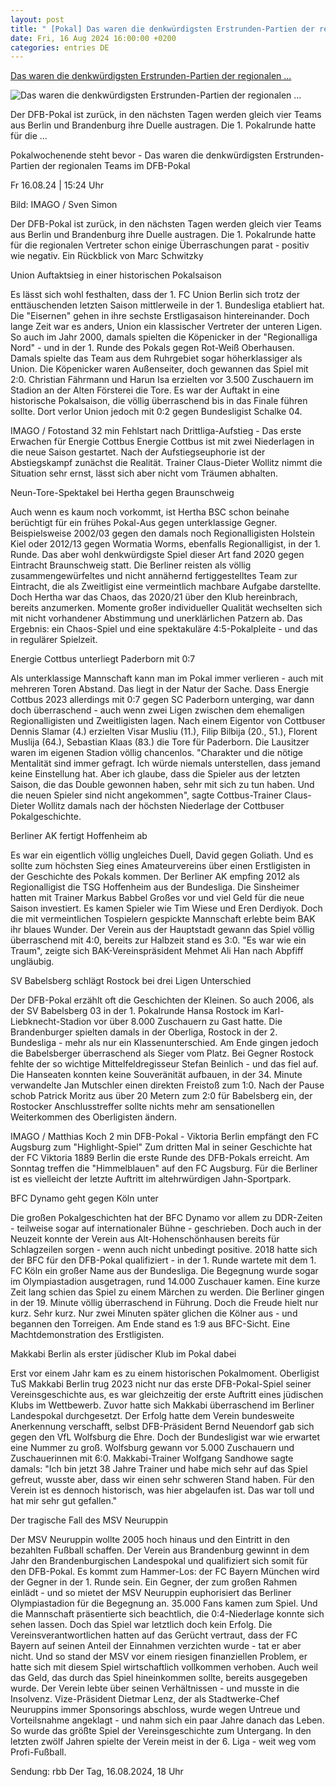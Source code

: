 ```yaml
---
layout: post
title: " [Pokal] Das waren die denkwürdigsten Erstrunden-Partien der regionalen ..."
date: Fri, 16 Aug 2024 16:00:00 +0200
categories: entries DE
---
```

[Das waren die denkwürdigsten Erstrunden-Partien der regionalen ...](https://www.rbb24.de/sport/beitrag/2024/08/berlin-brandenburg-sport-fussball-dfb-pokal-hertha-union-cottbus-historie.html)

![Das waren die denkwürdigsten Erstrunden-Partien der regionalen ...](https://www.rbb24.de/content/dam/rbb/rbb/rbb24/2024/2024_08/imago-images/bak-hoffenheim-pokal.jpg.jpg/size=708x398.jpg)

Der DFB-Pokal ist zurück, in den nächsten Tagen werden gleich vier Teams aus Berlin und Brandenburg ihre Duelle austragen. Die 1. Pokalrunde hatte für die ...

Pokalwochenende steht bevor - Das waren die denkwürdigsten Erstrunden-Partien der regionalen Teams im DFB-Pokal

Fr 16.08.24 | 15:24 Uhr

Bild: IMAGO / Sven Simon

Der DFB-Pokal ist zurück, in den nächsten Tagen werden gleich vier Teams aus Berlin und Brandenburg ihre Duelle austragen. Die 1. Pokalrunde hatte für die regionalen Vertreter schon einige Überraschungen parat - positiv wie negativ. Ein Rückblick von Marc Schwitzky

Union Auftaktsieg in einer historischen Pokalsaison

Es lässt sich wohl festhalten, dass der 1. FC Union Berlin sich trotz der enttäuschenden letzten Saison mittlerweile in der 1. Bundesliga etabliert hat. Die "Eisernen" gehen in ihre sechste Erstligasaison hintereinander. Doch lange Zeit war es anders, Union ein klassischer Vertreter der unteren Ligen. So auch im Jahr 2000, damals spielten die Köpenicker in der "Regionalliga Nord" - und in der 1. Runde des Pokals gegen Rot-Weiß Oberhausen. Damals spielte das Team aus dem Ruhrgebiet sogar höherklassiger als Union. Die Köpenicker waren Außenseiter, doch gewannen das Spiel mit 2:0. Christian Fährmann und Harun Isa erzielten vor 3.500 Zuschauern im Stadion an der Alten Försterei die Tore. Es war der Auftakt in eine historische Pokalsaison, die völlig überraschend bis in das Finale führen sollte. Dort verlor Union jedoch mit 0:2 gegen Bundesligist Schalke 04.

IMAGO / Fotostand 32 min Fehlstart nach Drittliga-Aufstieg - Das erste Erwachen für Energie Cottbus Energie Cottbus ist mit zwei Niederlagen in die neue Saison gestartet. Nach der Aufstiegseuphorie ist der Abstiegskampf zunächst die Realität. Trainer Claus-Dieter Wollitz nimmt die Situation sehr ernst, lässt sich aber nicht vom Träumen abhalten.

Neun-Tore-Spektakel bei Hertha gegen Braunschweig

Auch wenn es kaum noch vorkommt, ist Hertha BSC schon beinahe berüchtigt für ein frühes Pokal-Aus gegen unterklassige Gegner. Beispielsweise 2002/03 gegen den damals noch Regionalligisten Holstein Kiel oder 2012/13 gegen Wormatia Worms, ebenfalls Regionalligist, in der 1. Runde. Das aber wohl denkwürdigste Spiel dieser Art fand 2020 gegen Eintracht Braunschweig statt. Die Berliner reisten als völlig zusammengewürfeltes und nicht annähernd fertiggestelltes Team zur Eintracht, die als Zweitligist eine vermeintlich machbare Aufgabe darstellte. Doch Hertha war das Chaos, das 2020/21 über den Klub hereinbrach, bereits anzumerken. Momente großer individueller Qualität wechselten sich mit nicht vorhandener Abstimmung und unerklärlichen Patzern ab. Das Ergebnis: ein Chaos-Spiel und eine spektakuläre 4:5-Pokalpleite - und das in regulärer Spielzeit.

Energie Cottbus unterliegt Paderborn mit 0:7

Als unterklassige Mannschaft kann man im Pokal immer verlieren - auch mit mehreren Toren Abstand. Das liegt in der Natur der Sache. Dass Energie Cottbus 2023 allerdings mit 0:7 gegen SC Paderborn unterging, war dann doch überraschend - auch wenn zwei Ligen zwischen dem ehemaligen Regionalligisten und Zweitligisten lagen. Nach einem Eigentor von Cottbuser Dennis Slamar (4.) erzielten Visar Musliu (11.), Filip Bilbija (20., 51.), Florent Muslija (64.), Sebastian Klaas (83.) die Tore für Paderborn. Die Lausitzer waren im eigenen Stadion völlig chancenlos. "Charakter und die nötige Mentalität sind immer gefragt. Ich würde niemals unterstellen, dass jemand keine Einstellung hat. Aber ich glaube, dass die Spieler aus der letzten Saison, die das Double gewonnen haben, sehr mit sich zu tun haben. Und die neuen Spieler sind nicht angekommen", sagte Cottbus-Trainer Claus-Dieter Wollitz damals nach der höchsten Niederlage der Cottbuser Pokalgeschichte.

Berliner AK fertigt Hoffenheim ab

Es war ein eigentlich völlig ungleiches Duell, David gegen Goliath. Und es sollte zum höchsten Sieg eines Amateurvereins über einen Erstligisten in der Geschichte des Pokals kommen. Der Berliner AK empfing 2012 als Regionalligist die TSG Hoffenheim aus der Bundesliga. Die Sinsheimer hatten mit Trainer Markus Babbel Großes vor und viel Geld für die neue Saison investiert. Es kamen Spieler wie Tim Wiese und Eren Derdiyok. Doch die mit vermeintlichen Tospielern gespickte Mannschaft erlebte beim BAK ihr blaues Wunder. Der Verein aus der Hauptstadt gewann das Spiel völlig überraschend mit 4:0, bereits zur Halbzeit stand es 3:0. "Es war wie ein Traum", zeigte sich BAK-Vereinspräsident Mehmet Ali Han nach Abpfiff ungläubig.

SV Babelsberg schlägt Rostock bei drei Ligen Unterschied

Der DFB-Pokal erzählt oft die Geschichten der Kleinen. So auch 2006, als der SV Babelsberg 03 in der 1. Pokalrunde Hansa Rostock im Karl-Liebknecht-Stadion vor über 8.000 Zuschauern zu Gast hatte. Die Brandenburger spielten damals in der Oberliga, Rostock in der 2. Bundesliga - mehr als nur ein Klassenunterschied. Am Ende gingen jedoch die Babelsberger überraschend als Sieger vom Platz. Bei Gegner Rostock fehlte der so wichtige Mittelfeldregisseur Stefan Beinlich - und das fiel auf. Die Hanseaten konnten keine Souveränität aufbauen, in der 34. Minute verwandelte Jan Mutschler einen direkten Freistoß zum 1:0. Nach der Pause schob Patrick Moritz aus über 20 Metern zum 2:0 für Babelsberg ein, der Rostocker Anschlusstreffer sollte nichts mehr am sensationellen Weiterkommen des Oberligisten ändern.

IMAGO / Matthias Koch 2 min DFB-Pokal - Viktoria Berlin empfängt den FC Augsburg zum "Highlight-Spiel" Zum dritten Mal in seiner Geschichte hat der FC Viktoria 1889 Berlin die erste Runde des DFB-Pokals erreicht. Am Sonntag treffen die "Himmelblauen" auf den FC Augsburg. Für die Berliner ist es vielleicht der letzte Auftritt im altehrwürdigen Jahn-Sportpark.

BFC Dynamo geht gegen Köln unter

Die großen Pokalgeschichten hat der BFC Dynamo vor allem zu DDR-Zeiten - teilweise sogar auf internationaler Bühne - geschrieben. Doch auch in der Neuzeit konnte der Verein aus Alt-Hohenschönhausen bereits für Schlagzeilen sorgen - wenn auch nicht unbedingt positive. 2018 hatte sich der BFC für den DFB-Pokal qualifiziert - in der 1. Runde wartete mit dem 1. FC Köln ein großer Name aus der Bundesliga. Die Begegnung wurde sogar im Olympiastadion ausgetragen, rund 14.000 Zuschauer kamen. Eine kurze Zeit lang schien das Spiel zu einem Märchen zu werden. Die Berliner gingen in der 19. Minute völlig überraschend in Führung. Doch die Freude hielt nur kurz. Sehr kurz. Nur zwei Minuten später glichen die Kölner aus - und begannen den Torreigen. Am Ende stand es 1:9 aus BFC-Sicht. Eine Machtdemonstration des Erstligisten.

Makkabi Berlin als erster jüdischer Klub im Pokal dabei

Erst vor einem Jahr kam es zu einem historischen Pokalmoment. Oberligist TuS Makkabi Berlin trug 2023 nicht nur das erste DFB-Pokal-Spiel seiner Vereinsgeschichte aus, es war gleichzeitig der erste Auftritt eines jüdischen Klubs im Wettbewerb. Zuvor hatte sich Makkabi überraschend im Berliner Landespokal durchgesetzt. Der Erfolg hatte dem Verein bundesweite Anerkennung verschafft, selbst DFB-Präsident Bernd Neuendorf gab sich gegen den VfL Wolfsburg die Ehre. Doch der Bundesligist war wie erwartet eine Nummer zu groß. Wolfsburg gewann vor 5.000 Zuschauern und Zuschauerinnen mit 6:0. Makkabi-Trainer Wolfgang Sandhowe sagte damals: "Ich bin jetzt 38 Jahre Trainer und habe mich sehr auf das Spiel gefreut, wusste aber, dass wir einen sehr schweren Stand haben. Für den Verein ist es dennoch historisch, was hier abgelaufen ist. Das war toll und hat mir sehr gut gefallen."

Der tragische Fall des MSV Neuruppin

Der MSV Neuruppin wollte 2005 hoch hinaus und den Eintritt in den bezahlten Fußball schaffen. Der Verein aus Brandenburg gewinnt in dem Jahr den Brandenburgischen Landespokal und qualifiziert sich somit für den DFB-Pokal. Es kommt zum Hammer-Los: der FC Bayern München wird der Gegner in der 1. Runde sein. Ein Gegner, der zum großen Rahmen einlädt - und so mietet der MSV Neuruppin euphorisiert das Berliner Olympiastadion für die Begegnung an. 35.000 Fans kamen zum Spiel. Und die Mannschaft präsentierte sich beachtlich, die 0:4-Niederlage konnte sich sehen lassen. Doch das Spiel war letztlich doch kein Erfolg. Die Vereinsverantwortlichen hatten auf das Gerücht vertraut, dass der FC Bayern auf seinen Anteil der Einnahmen verzichten wurde - tat er aber nicht. Und so stand der MSV vor einem riesigen finanziellen Problem, er hatte sich mit diesem Spiel wirtschaftlich vollkommen verhoben. Auch weil das Geld, das durch das Spiel hineinkommen sollte, bereits ausgegeben wurde. Der Verein lebte über seinen Verhältnissen - und musste in die Insolvenz. Vize-Präsident Dietmar Lenz, der als Stadtwerke-Chef Neuruppins immer Sponsorings abschloss, wurde wegen Untreue und Vorteilsnahme angeklagt - und nahm sich ein paar Jahre danach das Leben. So wurde das größte Spiel der Vereinsgeschichte zum Untergang. In den letzten zwölf Jahren spielte der Verein meist in der 6. Liga - weit weg vom Profi-Fußball.

Sendung: rbb Der Tag, 16.08.2024, 18 Uhr

